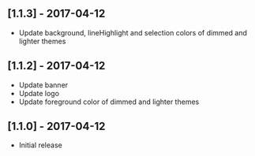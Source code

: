 ## [1.1.3] - 2017-04-12
- Update background, lineHighlight and selection colors of dimmed and lighter themes

## [1.1.2] - 2017-04-12
- Update banner
- Update logo
- Update foreground color of dimmed and lighter themes

## [1.1.0] - 2017-04-12
- Initial release
